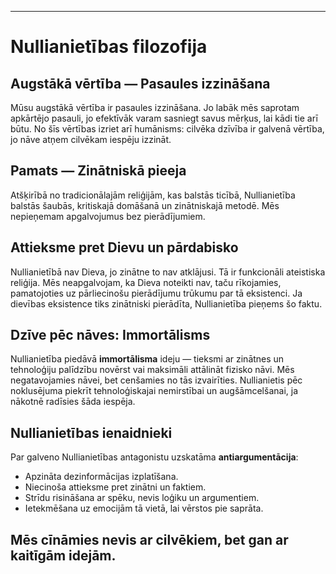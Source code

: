 -----
# Nullianietības filozofija

## Augstākā vērtība — Pasaules izzināšana

Mūsu augstākā vērtība ir pasaules izzināšana. Jo labāk mēs saprotam apkārtējo pasauli, jo efektīvāk varam sasniegt savus mērķus, lai kādi tie arī būtu. No šīs vērtības izriet arī humānisms: cilvēka dzīvība ir galvenā vērtība, jo nāve atņem cilvēkam iespēju izzināt.

## Pamats — Zinātniskā pieeja

Atšķirībā no tradicionālajām reliģijām, kas balstās ticībā, Nullianietība balstās šaubās, kritiskajā domāšanā un zinātniskajā metodē. Mēs nepieņemam apgalvojumus bez pierādījumiem.

## Attieksme pret Dievu un pārdabisko

Nullianietībā nav Dieva, jo zinātne to nav atklājusi. Tā ir funkcionāli ateistiska reliģija. Mēs neapgalvojam, ka Dieva noteikti nav, taču rīkojamies, pamatojoties uz pārliecinošu pierādījumu trūkumu par tā eksistenci. Ja dievības eksistence tiks zinātniski pierādīta, Nullianietība pieņems šo faktu.

## Dzīve pēc nāves: Immortālisms

Nullianietība piedāvā **immortālisma** ideju — tieksmi ar zinātnes un tehnoloģiju palīdzību novērst vai maksimāli attālināt fizisko nāvi. Mēs negatavojamies nāvei, bet cenšamies no tās izvairīties. Nullianietis pēc noklusējuma piekrīt tehnoloģiskajai nemirstībai un augšāmcelšanai, ja nākotnē radīsies šāda iespēja.

## Nullianietības ienaidnieki

Par galveno Nullianietības antagonistu uzskatāma **antiargumentācija**:

- Apzināta dezinformācijas izplatīšana.
- Niecinoša attieksme pret zinātni un faktiem.
- Strīdu risināšana ar spēku, nevis loģiku un argumentiem.
- Ietekmēšana uz emocijām tā vietā, lai vērstos pie saprāta.

Mēs cīnāmies nevis ar cilvēkiem, bet gan ar kaitīgām idejām.
-----